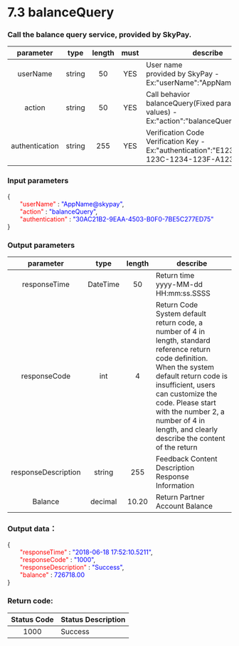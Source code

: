 # 7.3 balanceQuery

### Call the balance query service, provided by SkyPay.

| parameter                        |    type     | length   |must|describe|
| :-------------------------: | :-----------: |:-----:|:---:|--------------------------------|   
|userName |string|50|YES|User name <br> provided by SkyPay - Ex:"userName":"AppName@skypay"|
|action|string|50|YES|Call behavior<br>balanceQuery(Fixed parameter values) - Ex:"action":"balanceQuery"|
|authentication |string |255|YES|Verification Code <br> Verification Key - Ex:"authentication":"E1234567-123C-1234-123F-A12345670"|

### Input parameters

{<br>
    <font color=red>&ensp;&ensp;&ensp;&ensp;"userName"</font> : <font color=blue>"AppName@skypay"</font>,<br>
    <font color=red>&ensp;&ensp;&ensp;&ensp;"action"</font> : <font color=blue>"balanceQuery"</font>,<br>
    <font color=red>&ensp;&ensp;&ensp;&ensp;"authentication"</font> : <font color=blue>"30AC21B2-9EAA-4503-B0F0-7BE5C277ED75"</font><br>
}


### Output parameters
| parameter                        |    type     | length   |describe|
| :-------------------------: | :-----------: |:-----:|--------------------------------|   
|responseTime|DateTime|50|Return time<br> yyyy-MM-dd HH:mm:ss.SSSS|
|responseCode  |int|4|Return Code <br> System default return code, a number of 4 in length, standard reference return code definition. When the system default return code is insufficient, users can customize the code. Please start with the number 2, a number of 4 in length, and clearly describe the content of the return|
|responseDescription|string|255|Feedback Content Description<br> Response Information |
|Balance |decimal|10.20|Return Partner<br> Account Balance|

### Output data：

{<br>
    <font color=red>&ensp;&ensp;&ensp;&ensp;"responseTime"</font> : <font color=blue>"2018-06-18 17:52:10.5211"</font>,<br>
    <font color=red>&ensp;&ensp;&ensp;&ensp;"responseCode"</font> : <font color=blue>"1000"</font>,<br>
    <font color=red>&ensp;&ensp;&ensp;&ensp;"responseDescription"</font> : <font color=blue>"Success"</font>,<br>
    <font color=red>&ensp;&ensp;&ensp;&ensp;"balance"</font> : <font color=blue>726718.00</font><br>
}


### Return code:

| Status  Code                     |   Status Description    | 
| :-------------------------: | :----------- |
|1000 |Success|